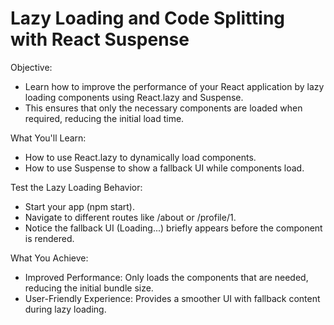 # Lazy Loading and Code Splitting with React Suspense

Objective:

- Learn how to improve the performance of your React application by lazy loading components
  using React.lazy and Suspense.
- This ensures that only the necessary components are loaded when required, reducing the initial load time.

What You'll Learn:

- How to use React.lazy to dynamically load components.
- How to use Suspense to show a fallback UI while components load.

Test the Lazy Loading Behavior:

- Start your app (npm start).
- Navigate to different routes like /about or /profile/1.
- Notice the fallback UI (Loading...) briefly appears before the component is rendered.

What You Achieve:

- Improved Performance: Only loads the components that are needed, reducing the initial bundle size.
- User-Friendly Experience: Provides a smoother UI with fallback content during lazy loading.
